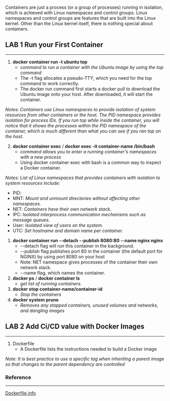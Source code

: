 Containers are just a process (or a group of processes) running in isolation, which is achieved with Linux namespaces and control groups. Linux namespaces and control groups are features that are built into the Linux kernel. Other than the Linux kernel itself, there is nothing special about containers.
## LAB 1 Run your First Container 
---
1. **docker container run -t ubuntu top**
   - *command to run a container with the Ubuntu image by using the top command*
   - The -t flag allocates a pseudo-TTY, which you need for the top command to work correctly.
   - The docker run command first starts a docker pull to download the Ubuntu image onto your host. After downloaded, it will start the container.

*Notes:
Containers use Linux namespaces to provide isolation of system resources from other containers or the host. The PID namespace provides isolation for process IDs. If you run top while inside the container, you will notice that it shows the processes within the PID namespace of the container, which is much different than what you can see if you ran top on the host.*

2. **docker container exec** /  **docker exec -it container-name /bin/bash**
   - *command allows you to enter a running container's namespaces with a new process*
   - Using docker container exec with bash is a common way to inspect a Docker container.

*Notes:
List of Linux namespaces that provides containers with isolation to system resources include:*
+ PID: 
+ MNT: *Mount and unmount directories without affecting other namespaces.*
+ NET: *Containers have their own network stack.*
+ IPC: *Isolated interprocess communication mechanisms such as message queues.*
+ User: *Isolated view of users on the system.*
+ UTC: *Set hostname and domain name per container.*

1. **docker container run --detach --publish 8080:80 --name nginx nginx**
   - --detach flag will run this container in the background.
   - --publish flag publishes port 80 in the container (the default port for NGINX) by using port 8080 on your host
   - Note: NET namespace gives processes of the container their own network stack.
   - --name flag, which names the container.
2. **docker ps** / **docker container ls**
   - *get list of running containers.*   
3. **docker stop container-name/container-id**
   - *Stop the containers*
4. **docker system prune**
   - *Removes any stopped containers, unused volumes and networks, and dangling images*

## LAB 2 Add Ci/CD value with Docker Images
---
1. Dockerfile
    - A Dockerfile lists the instructions needed to build a Docker image

*Note: It is best practice to use a specific tag when inheriting a parent image so that changes to the parent dependency are controlled*

### **Reference**
---
[Dockerfile info](https://docs.docker.com/engine/reference/builder/)
